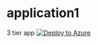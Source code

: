 # application1
3 tier app
[![Deploy to Azure](https://azuredeploy.net/deploybutton.svg)](https://azuredeploy.net/)
